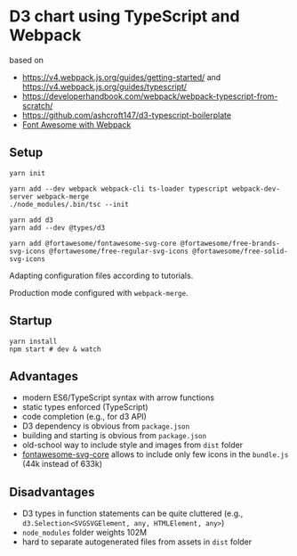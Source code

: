# D3 chart using TypeScript and Webpack

based on
* <https://v4.webpack.js.org/guides/getting-started/>
  and <https://v4.webpack.js.org/guides/typescript/>
* <https://developerhandbook.com/webpack/webpack-typescript-from-scratch/>
* <https://github.com/ashcroft147/d3-typescript-boilerplate>
* [Font Awesome with Webpack](https://stackoverflow.com/a/53580347/1140589)

## Setup

```
yarn init

yarn add --dev webpack webpack-cli ts-loader typescript webpack-dev-server webpack-merge
./node_modules/.bin/tsc --init

yarn add d3
yarn add --dev @types/d3

yarn add @fortawesome/fontawesome-svg-core @fortawesome/free-brands-svg-icons @fortawesome/free-regular-svg-icons @fortawesome/free-solid-svg-icons
```

Adapting configuration files according to tutorials.

Production mode configured with `webpack-merge`.

## Startup

```
yarn install
npm start # dev & watch
```

## Advantages

* modern ES6/TypeScript syntax with arrow functions
* static types enforced (TypeScript)
* code completion (e.g., for d3 API)
* D3 dependency is obvious from `package.json`
* building and starting is obvious from `package.json`
* old-school way to include style and images from `dist` folder
* [fontawesome-svg-core](https://fontawesome.com/how-to-use/on-the-web/advanced/svg-javascript-core) allows to include only few icons in the `bundle.js` (44k instead of 633k)

## Disadvantages

* D3 types in function statements can be quite cluttered (e.g., `d3.Selection<SVGSVGElement, any, HTMLElement, any>`)
* `node_modules` folder weights 102M
* hard to separate autogenerated files from assets in `dist` folder
